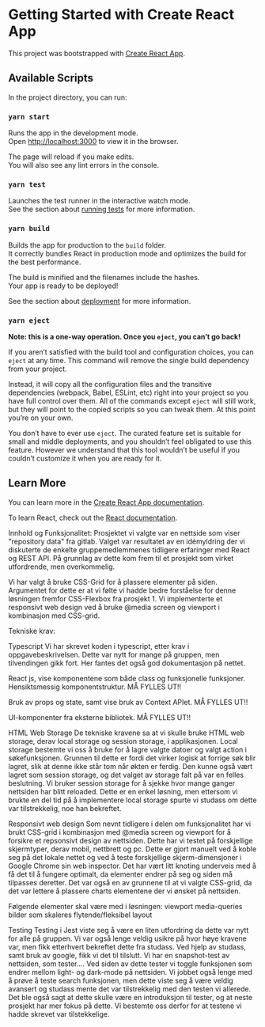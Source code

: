 # Getting Started with Create React App

This project was bootstrapped with [Create React App](https://github.com/facebook/create-react-app).

## Available Scripts

In the project directory, you can run:

### `yarn start`

Runs the app in the development mode.\
Open [http://localhost:3000](http://localhost:3000) to view it in the browser.

The page will reload if you make edits.\
You will also see any lint errors in the console.

### `yarn test`

Launches the test runner in the interactive watch mode.\
See the section about [running tests](https://facebook.github.io/create-react-app/docs/running-tests) for more information.

### `yarn build`

Builds the app for production to the `build` folder.\
It correctly bundles React in production mode and optimizes the build for the best performance.

The build is minified and the filenames include the hashes.\
Your app is ready to be deployed!

See the section about [deployment](https://facebook.github.io/create-react-app/docs/deployment) for more information.

### `yarn eject`

**Note: this is a one-way operation. Once you `eject`, you can’t go back!**

If you aren’t satisfied with the build tool and configuration choices, you can `eject` at any time. This command will remove the single build dependency from your project.

Instead, it will copy all the configuration files and the transitive dependencies (webpack, Babel, ESLint, etc) right into your project so you have full control over them. All of the commands except `eject` will still work, but they will point to the copied scripts so you can tweak them. At this point you’re on your own.

You don’t have to ever use `eject`. The curated feature set is suitable for small and middle deployments, and you shouldn’t feel obligated to use this feature. However we understand that this tool wouldn’t be useful if you couldn’t customize it when you are ready for it.

## Learn More

You can learn more in the [Create React App documentation](https://facebook.github.io/create-react-app/docs/getting-started).

To learn React, check out the [React documentation](https://reactjs.org/).

Innhold og Funksjonalitet:
Prosjektet vi valgte var en nettside som viser "repository data" fra gitlab. Valget var resultatet av en idémyldring der vi diskuterte de enkelte gruppemedlemmenes tidligere erfaringer med React og REST API. På grunnlag av dette kom frem til et prosjekt som virket utfordrende, men overkommelig.

Vi har valgt å bruke CSS-Grid for å plassere elementer på siden. Argumentet for dette er at vi følte vi hadde bedre forståelse for denne løsningen fremfor CSS-Flexbox fra prosjekt 1. Vi implementerte et responsivt web design ved å bruke @media screen og viewport i kombinasjon med CSS-grid.

Tekniske krav:

Typescript
Vi har skrevet koden i typescript, etter krav i oppgavebeskrivelsen. Dette var nytt for mange på gruppen, men tilvendingen gikk fort. Her fantes det også god dokumentasjon på nettet.

React js, vise komponentene som både class og funksjonelle funksjoner. Hensiktsmessig komponentstruktur. MÅ FYLLES UT!!

Bruk av props og state, samt vise bruk av Context APIet. MÅ FYLLES UT!!

UI-komponenter fra eksterne bibliotek. MÅ FYLLES UT!!

HTML Web Storage
De tekniske kravene sa at vi skulle bruke HTML web storage, derav local storage og session storage, i applikasjonen. Local storage bestemte vi oss å bruke for å lagre valgte datoer og valgt action i søkefunksjonen. Grunnen til dette er fordi det virker logisk at forrige søk blir lagret, slik at denne ikke står tom når økten er ferdig. Den kunne også vært lagret som session storage, og det valget av storage falt på var en felles beslutning. Vi bruker session storage for å sjekke hvor mange ganger nettsiden har blitt reloaded. Dette er en enkel løsning, men ettersom vi brukte en del tid på å implementere local storage spurte vi studass om dette var tilstrekkelig, noe han bekreftet.

Responsivt web design
Som nevnt tidligere i delen om funksjonalitet har vi brukt CSS-grid i kombinasjon med @media screen og viewport for å forsikre et repsonsivt design av nettsiden. Dette har vi testet på forskjellige skjermtyper, derav mobil, nettbrett og pc. Dette er gjort manuelt ved å koble seg på det lokale nettet og ved å teste forskjellige skjerm-dimensjoner i Google Chrome sin web inspector. Det har vært litt knoting underveis med å få det til å fungere optimalt, da elementer endrer på seg og siden må tilpasses deretter. Det var også en av grunnene til at vi valgte CSS-grid, da det var lettere å plassere charts elementene der vi ønsket på nettsiden.

Følgende elementer skal være med i løsningen:
    viewport
    media-queries
    bilder som skaleres
    flytende/fleksibel layout

Testing
Testing i Jest viste seg å være en liten utfordring da dette var nytt for alle på gruppen. Vi var også lenge veldig usikre på hvor høye kravene var, men fikk etterhvert bekreftet dette fra studass. Ved hjelp av studass, samt bruk av google, fikk vi det til tilslutt. Vi har en snapshot-test av nettsiden, som tester.... Ved siden av dette tester vi toggle funksjonen som endrer mellom light- og dark-mode på nettsiden. Vi jobbet også lenge med å prøve å teste search funksjonen, men dette viste seg å være veldig avansert og studass mente det var tilstrekkelig med den testen vi allerede. Det ble også sagt at dette skulle være en introduksjon til tester, og at neste prosjekt har mer fokus på dette. Vi bestemte oss derfor for at testene vi hadde skrevet var tilstekkelige.
